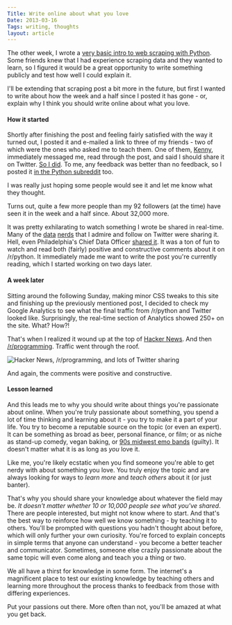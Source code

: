 ```yaml
---
Title: Write online about what you love
Date: 2013-03-16
Tags: writing, thoughts
layout: article
---
```


The other week, I wrote a [very basic intro to web scraping with Python](http://www.gregreda.com/2013/03/03/web-scraping-101-with-python/).  Some friends knew that I had experience scraping data and they wanted to learn, so I figured it would be a great opportunity to write something publicly and test how well I could explain it.

I'll be extending that scraping post a bit more in the future, but first I wanted to write about how the week and a half since I posted it has gone - or, explain why I think you should write online about what you love.

#### How it started
Shortly after finishing the post and feeling fairly satisfied with the way it turned out, I posted it and e-mailed a link to three of my friends - two of which were the ones who asked me to teach them.  One of them, [Kenny](https://twitter.com/kennylong), immediately messaged me, read through the post, and said I should share it on Twitter.  [So I did](https://twitter.com/gjreda/status/308337050065727489).  To me, any feedback was better than no feedback, so I posted it [in the Python subreddit](http://www.reddit.com/r/Python/comments/19lnth/web_scraping_101_with_python_and_beautifulsoup/) too.

I was really just hoping some people would see it and let me know what they thought.

Turns out, quite a few more people than my 92 followers (at the time) have seen it in the week and a half since.  About 32,000 more.

It was pretty exhilarating to watch something I wrote be shared in real-time.  Many of the [data](https://twitter.com/siah/status/308719789524799488) [nerds](https://twitter.com/treycausey/status/308342790180458496) that I admire and follow on Twitter were sharing it.  Hell, even Philadelphia's Chief Data Officer [shared it](https://twitter.com/mheadd/status/308576308810637312).  It was a ton of fun to watch and read both (fairly) positive and constructive comments about it on /r/python.  It immediately made me want to write the post you're currently reading, which I started working on two days later.

#### A week later
Sitting around the following Sunday, making minor CSS tweaks to this site and finishing up the previously mentioned post, I decided to check my Google Analytics to see what the final traffic from /r/python and Twitter looked like.  Surprisingly, the real-time section of Analytics showed 250+ on the site.  What?  How?!

That's when I realized it wound up at the top of [Hacker News](https://news.ycombinator.com/item?id=5353347).  And then [/r/programming](http://www.reddit.com/r/programming/comments/1a20lf/web_scraping_101_with_python/).  Traffic went through the roof.

![Hacker News, /r/programming, and lots of Twitter sharing](/images/more-traffic-20130313.png)

And again, the comments were positive and constructive.

#### Lesson learned
And this leads me to why you should write about things you're passionate about online.  When you're truly passionate about something, you spend a lot of time thinking and learning about it - you try to make it a part of your life.  You try to become a reputable source on the topic (or even an expert).  It can be something as broad as beer, personal finance, or film; or as niche as stand-up comedy, vegan baking, or [90s midwest emo bands](http://en.wikipedia.org/wiki/Emo#Underground_popularity:_mid-1990s) (guilty).  It doesn't matter what it is as long as _you_ love it.

Like me, you're likely ecstatic when you find someone you're able to get nerdy with about something you love.  You truly enjoy the topic and are always looking for ways to _learn more_ and _teach others_ about it (or just banter).

That's why you should share your knowledge about whatever the field may be.  _It doesn't matter whether 10 or 10,000 people see what you've shared_.  There are people interested, but might not know where to start.  And that's the best way to reinforce how well we know something - by teaching it to others.  You'll be prompted with questions you hadn't thought about before, which will only further your own curiosity.  You're forced to explain concepts in simple terms that anyone can understand - you become a better teacher and communicator.  Sometimes, someone else crazily passionate about the same topic will even come along and teach you a thing or two.

We all have a thirst for knowledge in some form.  The internet's a magnificent place to test our existing knowledge by teaching others and learning more throughout the process thanks to feedback from those with differing experiences.

Put your passions out there.  More often than not, you'll be amazed at what you get back.
